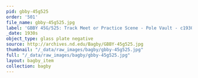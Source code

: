 ```yaml
---
pid: gbby-45g525
order: '501'
file_name: gbby-45g525.jpg
label: 'GBBY 45G/525: Track Meet or Practice Scene - Pole Vault - c1930s'
_date: 1930s
object_type: glass plate negative
source: http://archives.nd.edu/Bagby/GBBY-45g525.jpg
thumbnail: "/_data/raw_images/bagby/gbby-45g525.jpg"
full: "/_data/raw_images/bagby/gbby-45g525.jpg"
layout: bagby_item
collection: bagby
---
```

